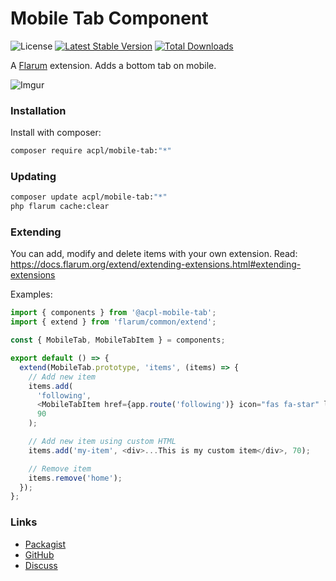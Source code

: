 # Mobile Tab Component

![License](https://img.shields.io/badge/license-MIT-blue.svg) [![Latest Stable Version](https://img.shields.io/packagist/v/acpl/mobile-tab.svg)](https://packagist.org/packages/acpl/mobile-tab) [![Total Downloads](https://img.shields.io/packagist/dt/acpl/mobile-tab.svg)](https://packagist.org/packages/acpl/mobile-tab)

A [Flarum](https://flarum.org) extension. Adds a bottom tab on mobile.

![Imgur](https://i.imgur.com/QGrWQyP.png)

### Installation

Install with composer:

```sh
composer require acpl/mobile-tab:"*"
```

### Updating

```sh
composer update acpl/mobile-tab:"*"
php flarum cache:clear
```

### Extending
You can add, modify and delete items with your own extension.
Read: https://docs.flarum.org/extend/extending-extensions.html#extending-extensions

Examples:
```js
import { components } from '@acpl-mobile-tab';
import { extend } from 'flarum/common/extend';

const { MobileTab, MobileTabItem } = components;

export default () => {
  extend(MobileTab.prototype, 'items', (items) => {
    // Add new item
    items.add(
      'following',
      <MobileTabItem href={app.route('following')} icon="fas fa-star" label={app.translator.trans('my-ext.forum.my-item')} />,
      90
    );

    // Add new item using custom HTML
    items.add('my-item', <div>...This is my custom item</div>, 70);

    // Remove item
    items.remove('home');
  });
};


```

### Links

- [Packagist](https://packagist.org/packages/acpl/mobile-tab)
- [GitHub](https://github.com/android-com-pl/mobile-tab)
- [Discuss](https://discuss.flarum.org/d/28216-mobile-tab)
